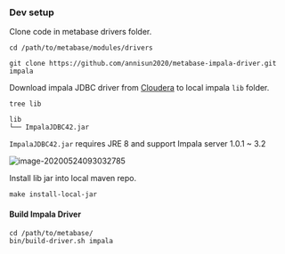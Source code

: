 
### Dev setup

Clone code in metabase drivers folder.

```
cd /path/to/metabase/modules/drivers

git clone https://github.com/annisun2020/metabase-impala-driver.git impala
```

Download impala JDBC driver from [Cloudera](https://www.cloudera.com/downloads/connectors/impala/jdbc/2-6-17.html)
to local impala `lib` folder.

```
tree lib

lib
└── ImpalaJDBC42.jar
```

`ImpalaJDBC42.jar` requires JRE 8 and support Impala server 1.0.1 ~ 3.2

![image-20200524093032785](img/image-20200524093032785.png)

Install lib jar into local maven repo.

```
make install-local-jar
```

#### Build Impala Driver

```
cd /path/to/metabase/
bin/build-driver.sh impala
```


